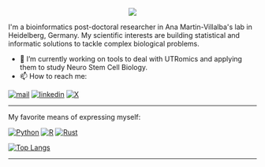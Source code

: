 <p align="center">
  <img src="https://capsule-render.vercel.app/api?text=Hi%20there👋&animation=fadeIn&type=waving&color=gradient&height=120"/>
</p>

I'm a bioinformatics post-doctoral researcher in Ana Martin-Villalba's lab in Heidelberg, Germany.
My scientific interests are building statistical and informatic solutions to tackle complex biological problems.

- 🔭 I’m currently working on tools to deal with UTRomics and applying them to study Neuro Stem Cell Biology.
- 📫 How to reach me:
  
<p>
  <a href="mailto:andre.lopes.macedo@gmail.com"><img src="https://img.shields.io/badge/gmail-%23EA4335.svg?style=flat&logo=gmail&logoColor=white" alt=mail></a>
  <a href="https://www.linkedin.com/in/andrelopesmacedo"><img src="https://img.shields.io/badge/linkedin-%2300acee.svg?color=405DE6&style=flat&logo=linkedin&logoColor=white" alt=linkedin></a>
  <a href="https://twitter.com/AndreMacedo88"><img src="https://img.shields.io/badge/AndreMacedo88-%2300acee.svg?color=000000&style=flat&logo=X&logoColor=white" alt=X></a>
</p>

---

My favorite means of expressing myself:
<p>
  <a href="https://github.com/search?q=user%3AAndreMacedo88+language%3Apython"><img alt="Python" src="https://img.shields.io/badge/Python-14354C.svg?logo=python&logoColor=white"></a>
  <a href="https://github.com/search?q=user%3AAndreMacedo88+language%3Ar"><img alt="R" src="https://img.shields.io/badge/R-276DC3.svg?logo=r&logoColor=white"></a>
  <a href="https://github.com/search?q=user%3AAndreMacedo88+language%3Arust"><img alt="Rust" src="https://img.shields.io/badge/Rust-000000?logo=rust&logoColor=white"></a>


[![Top Langs](https://github-readme-stats.vercel.app/api/top-langs/?username=AndreMacedo88&include_all_commits=true&count_private=true&theme=github_dark&show_icons=true&langs_count=6)](https://github.com/anuraghazra/github-readme-stats)

---
